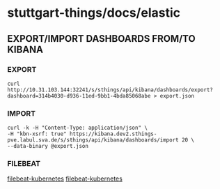 # stuttgart-things/docs/elastic

## EXPORT/IMPORT DASHBOARDS FROM/TO KIBANA

### EXPORT

```
curl http://10.31.103.144:32241/s/sthings/api/kibana/dashboards/export?dashboard=314b4030-d936-11ed-9bb1-4bda85068abe > export.json
```

### IMPORT

```
curl -k -H "Content-Type: application/json" \
-H "kbn-xsrf: true" https://kibana.dev2.sthings-pve.labul.sva.de/s/sthings/api/kibana/dashboards/import 20 \
--data-binary @export.json
```

### FILEBEAT
[filebeat-kubernetes](https://stackoverflow.com/questions/60566173/how-we-can-filter-namespace-in-filebeat-kubernetes)
[filebeat-kubernetes](https://faun.pub/eck-logging-11017202cb19)
